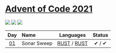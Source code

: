[Advent of Code 2021](https://adventofcode.com/2021)
========================

![](https://img.shields.io/badge/day%20📅-0-blue) ![](https://img.shields.io/badge/stars%20⭐-0-yellow) ![](https://img.shields.io/badge/days%20completed-0-red)


| Day                                        | Name                                  | Languages                                       | Status   |
|:------------------------------------------:|:--------------------------------------|:-----------------------------------------------:|:--------:|
| [01](https://adventofcode.com/2021/day/1)  |  Sonar Sweep  | [RUST](day01/1/main.rs) / [RUST](day01/2/main.rs)   |   ✔ / ✔  |